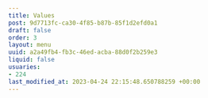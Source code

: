 ```yaml
---
title: Values
post: 9d7713fc-ca30-4f85-b87b-85f1d2efd0a1
draft: false
order: 3
layout: menu
uuid: a2a49fb4-fb3c-46ed-acba-88d0f2b259e3
liquid: false
usuaries:
- 224
last_modified_at: 2023-04-24 22:15:48.650788259 +00:00
---
```


